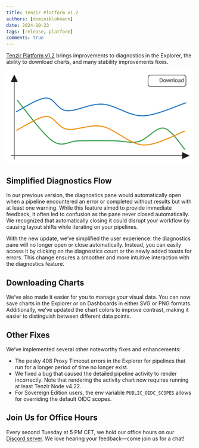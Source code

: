 ```yaml
---
title: Tenzir Platform v1.2
authors: [dominiklohmann]
date: 2024-10-23
tags: [release, platform]
comments: true
---
```


[Tenzir Platform v1.2][github-release] brings improvements to diagnostics in the
Explorer, the ability to download charts, and many stability improvements fixes.

![Tenzir Platform v1.2](tenzir-platform-v1.2.excalidraw.svg)

[github-release]: https://github.com/tenzir/platform/releases/tag/v1.2.0

<!-- truncate -->

## Simplified Diagnostics Flow

In our previous version, the diagnostics pane would automatically open when a
pipeline encountered an error or completed without results but with at least one
warning. While this feature aimed to provide immediate feedback, it often led to
confusion as the pane never closed automatically. We recognized that
automatically closing it could disrupt your workflow by causing layout shifts
while iterating on your pipelines.

With the new update, we’ve simplified the user experience: the diagnostics pane
will no longer open or close automatically. Instead, you can easily access it by
clicking on the diagnostics count or the newly added toasts for errors. This
change ensures a smoother and more intuitive interaction with the diagnostics
feature.

## Downloading Charts

We’ve also made it easier for you to manage your visual data. You can now save
charts in the Explorer or on Dashboards in either SVG or PNG formats.
Additionally, we’ve updated the chart colors to improve contrast, making it
easier to distinguish between different data points.

## Other Fixes

We’ve implemented several other noteworthy fixes and enhancements:

- The pesky 408 Proxy Timeout errors in the Explorer for pipelines that run for
  a longer period of time no longer exist.
- We fixed a bug that caused the detailed pipeline activity to render
  incorrectly. Note that rendering the activity chart now requires running at
  least Tenzir Node v4.22.
- For Sovereign Edition users, the env variable `PUBLIC_OIDC_SCOPES` allows for
  overriding the default OIDC scopes.

## Join Us for Office Hours

Every second Tuesday at 5 PM CET, we hold our office hours on our [Discord
server][discord]. We love hearing your feedback—come join us for a chat!

[discord]: /discord
